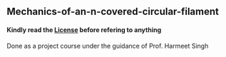 ## Mechanics-of-an-n-covered-circular-filament
#### Kindly read the [License](./LICENSE) before refering to anything

Done as a project course under the guidance of Prof. Harmeet Singh
